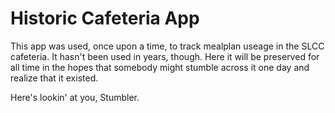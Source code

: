 # Historic Cafeteria App #

This app was used, once upon a time, to track mealplan useage in the
SLCC cafeteria. It hasn't been used in years, though. Here it will be
preserved for all time in the hopes that somebody might stumble across
it one day and realize that it existed.

Here's lookin' at you, Stumbler.

